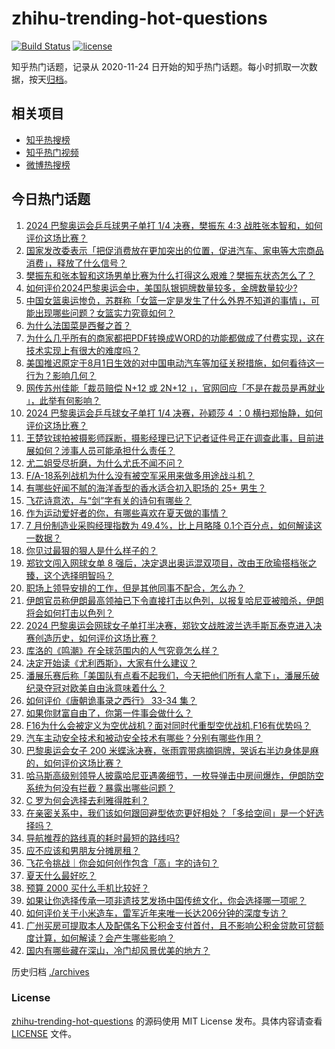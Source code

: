 # zhihu-trending-hot-questions

[![Build Status](https://github.com/justjavac/zhihu-trending-hot-questions/workflows/ci/badge.svg?branch=master)](https://github.com/justjavac/zhihu-trending-hot-questions/actions)
[![license](https://img.shields.io/github/license/justjavac/zhihu-trending-hot-questions)](https://github.com/justjavac/zhihu-trending-hot-questions/blob/master/LICENSE)

知乎热门话题，记录从 2020-11-24
日开始的知乎热门话题。每小时抓取一次数据，按天[归档](./archives)。

## 相关项目

- [知乎热搜榜](https://github.com/justjavac/zhihu-trending-top-search)
- [知乎热门视频](https://github.com/justjavac/zhihu-trending-hot-video)
- [微博热搜榜](https://github.com/justjavac/weibo-trending-hot-search)

## 今日热门话题

<!-- BEGIN -->
<!-- 最后更新时间 Fri Aug 02 2024 05:18:22 GMT+0800 (China Standard Time) -->

1. [2024 巴黎奥运会乒乓球男子单打 1/4 决赛，樊振东 4:3 战胜张本智和，如何评价这场比赛？](https://www.zhihu.com/question/663178094)
1. [国家发改委表示「把促消费放在更加突出的位置，促进汽车、家电等大宗商品消费」，释放了什么信号？](https://www.zhihu.com/question/663156052)
1. [樊振东和张本智和这场男单比赛为什么打得这么艰难？樊振东状态怎么了？](https://www.zhihu.com/question/663207410)
1. [如何评价2024巴黎奥运会中，美国队银铜牌数量较多，金牌数量较少?](https://www.zhihu.com/question/663022429)
1. [中国女篮奥运惨负，苏群称「女篮一定是发生了什么外界不知道的事情」，可能出现哪些问题？女篮实力究竟如何？](https://www.zhihu.com/question/663191121)
1. [为什么法国菜是西餐之首？](https://www.zhihu.com/question/418275425)
1. [为什么几乎所有的商家都把PDF转换成WORD的功能都做成了付费实现，这在技术实现上有很大的难度吗？](https://www.zhihu.com/question/462704654)
1. [美国推迟原定于8月1日生效的对中国电动汽车等加征关税措施，如何看待这一行为？影响几何？](https://www.zhihu.com/question/663152643)
1. [网传苏州佳能「裁员赔偿 N+12 或 2N+12 」，官网回应「不是在裁员是再就业 」，此举有何影响？](https://www.zhihu.com/question/663175906)
1. [2024 巴黎奥运会乒乓球女子单打 1/4 决赛，孙颖莎 4 ：0 横扫郑怡静，如何评价这场比赛？](https://www.zhihu.com/question/663178075)
1. [王楚钦球拍被摄影师踩断，摄影经理已记下记者证件号正在调查此事，目前进展如何？涉事人员可能承担什么责任？](https://www.zhihu.com/question/663163109)
1. [尤二姐受尽折磨，为什么尤氏不闻不问？](https://www.zhihu.com/question/655132737)
1. [F/A-18系列战机为什么没有被空军采用来做多用途战斗机？](https://www.zhihu.com/question/657901380)
1. [有哪些好闻不腻的海洋香型的香水适合初入职场的 25+ 男生？](https://www.zhihu.com/question/615238031)
1. [飞花诗意浓，与“剑”字有关的诗句有哪些？](https://www.zhihu.com/question/661928959)
1. [作为运动爱好者的你，有哪些喜欢在夏天做的事情？](https://www.zhihu.com/question/663083724)
1. [7 月份制造业采购经理指数为 49.4%，比上月略降 0.1个百分点，如何解读这一数据？](https://www.zhihu.com/question/663061993)
1. [你见过最狠的狠人是什么样子的？](https://www.zhihu.com/question/506026254)
1. [郑钦文闯入网球女单 8 强后，决定退出奥运混双项目，改由王欣瑜搭档张之臻，这个选择明智吗？](https://www.zhihu.com/question/663033495)
1. [职场上领导安排的工作，但是其他同事不配合，怎么办？](https://www.zhihu.com/question/662916796)
1. [伊朗官员称伊朗最高领袖已下令直接打击以色列，以报复哈尼亚被暗杀，伊朗将会如何打击以色列？](https://www.zhihu.com/question/663153907)
1. [2024 巴黎奥运会网球女子单打半决赛，郑钦文战胜波兰选手斯瓦泰克进入决赛创造历史，如何评价这场比赛？](https://www.zhihu.com/question/663177474)
1. [库洛的《鸣潮》在全球范围内的人气究竟怎么样？](https://www.zhihu.com/question/662713214)
1. [决定开始读《尤利西斯》，大家有什么建议？](https://www.zhihu.com/question/631189251)
1. [潘展乐赛后称「美国队有点看不起我们，今天把他们所有人拿下」，潘展乐破纪录夺冠对欧美自由泳意味着什么？](https://www.zhihu.com/question/663144227)
1. [如何评价《唐朝诡事录之西行》 33-34 集？](https://www.zhihu.com/question/663189485)
1. [如果你财富自由了，你第一件事会做什么？](https://www.zhihu.com/question/658627745)
1. [F16为什么会被定义为空优战机？面对同时代重型空优战机,F16有优势吗？](https://www.zhihu.com/question/307115836)
1. [汽车主动安全技术和被动安全技术有哪些？分别有哪些作用？](https://www.zhihu.com/question/344956573)
1. [巴黎奥运会女子 200 米蝶泳决赛，张雨霏带病摘铜牌，哭诉右半边身体是麻的，如何评价这场比赛？](https://www.zhihu.com/question/663210491)
1. [哈马斯高级别领导人披露哈尼亚遇袭细节，一枚导弹击中房间爆炸，伊朗防空系统为何没有拦截？暴露出哪些问题？](https://www.zhihu.com/question/663151230)
1. [C 罗为何会选择去利雅得胜利？](https://www.zhihu.com/question/662856425)
1. [在亲密关系中，我们该如何跟回避型依恋更好相处？「多给空间」是一个好选择吗？](https://www.zhihu.com/question/662919153)
1. [导航推荐的路线真的耗时最短的路线吗?](https://www.zhihu.com/question/661108001)
1. [应不应该和男朋友分摊房租？](https://www.zhihu.com/question/663027047)
1. [飞花令挑战｜你会如何创作包含「高」字的诗句？](https://www.zhihu.com/question/663118476)
1. [夏天什么最好吃？](https://www.zhihu.com/question/656342669)
1. [预算 2000 买什么手机比较好？](https://www.zhihu.com/question/662770007)
1. [如果让你选择传承一项非遗技艺发扬中国传统文化，你会选择哪一项呢？](https://www.zhihu.com/question/661059521)
1. [如何评价关于小米造车，雷军近年来唯一长达206分钟的深度专访？](https://www.zhihu.com/question/663159463)
1. [广州买房可提取本人及配偶名下公积金支付首付，且不影响公积金贷款可贷额度计算，如何解读？会产生哪些影响？](https://www.zhihu.com/question/663169965)
1. [国内有哪些藏在深山，冷门却风景优美的地方？](https://www.zhihu.com/question/662292366)

<!-- END -->

历史归档 [./archives](./archives)

### License

[zhihu-trending-hot-questions](https://github.com/justjavac/zhihu-trending-hot-questions)
的源码使用 MIT License 发布。具体内容请查看 [LICENSE](./LICENSE) 文件。
